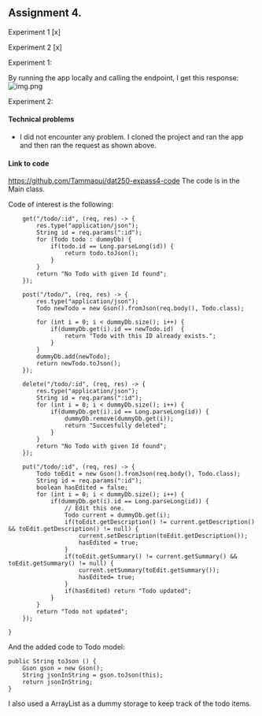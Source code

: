 ## Assignment 4.

Experiment 1 [x]

Experiment 2 [x]

Experiment 1: 

By running the app locally and calling the endpoint, I get this response:
![img.png](img.png)


Experiment 2:

#### Technical problems
- I did not encounter any problem. I cloned the project and ran the app and then ran the request as shown above.


#### Link to code
https://github.com/Tammaoui/dat250-expass4-code
The code is in the Main class.

Code of interest is the following:



        get("/todo/:id", (req, res) -> {
            res.type("application/json");
            String id = req.params(":id");
            for (Todo todo : dummyDb) {
                if(todo.id == Long.parseLong(id)) {
                    return todo.toJson();
                }
            }
            return "No Todo with given Id found";
        });

        post("/todo/", (req, res) -> {
            res.type("application/json");
            Todo newTodo = new Gson().fromJson(req.body(), Todo.class);

            for (int i = 0; i < dummyDb.size(); i++) {
                if(dummyDb.get(i).id == newTodo.id)  {
                    return "Todo with this ID already exists.";
                }
            }
            dummyDb.add(newTodo);
            return newTodo.toJson();
        });

        delete("/todo/:id", (req, res) -> {
            res.type("application/json");
            String id = req.params(":id");
            for (int i = 0; i < dummyDb.size(); i++) {
                if(dummyDb.get(i).id == Long.parseLong(id)) {
                    dummyDb.remove(dummyDb.get(i));
                    return "Succesfully deleted";
                }
            }
            return "No Todo with given Id found";
        });

        put("/todo/:id", (req, res) -> {
            Todo toEdit = new Gson().fromJson(req.body(), Todo.class);
            String id = req.params(":id");
            boolean hasEdited = false;
            for (int i = 0; i < dummyDb.size(); i++) {
                if(dummyDb.get(i).id == Long.parseLong(id)) {
                    // Edit this one.
                    Todo current = dummyDb.get(i);
                    if(toEdit.getDescription() != current.getDescription() && toEdit.getDescription() != null) {
                        current.setDescription(toEdit.getDescription());
                        hasEdited = true;
                    }
                    if(toEdit.getSummary() != current.getSummary() && toEdit.getSummary() != null) {
                        current.setSummary(toEdit.getSummary());
                        hasEdited= true;
                    }
                    if(hasEdited) return "Todo updated";
                }
            }
            return "Todo not updated";
        });

    }

And the added code to Todo model:

    public String toJson () {
        Gson gson = new Gson();
        String jsonInString = gson.toJson(this);
        return jsonInString;
    }

I also used a ArrayList as a dummy storage to keep track of the todo items.
